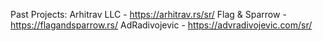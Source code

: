 Past Projects:
Arhitrav LLC - https://arhitrav.rs/sr/
Flag & Sparrow - https://flagandsparrow.rs/
AdRadivojevic - https://advradivojevic.com/sr/
